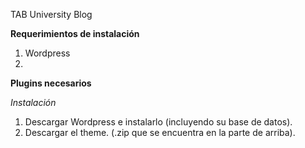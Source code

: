 TAB University Blog

**Requerimientos de instalación**

1. Wordpress
2. 

**Plugins necesarios**


*Instalación*

1. Descargar Wordpress e instalarlo (incluyendo su base de datos). 
2. Descargar el theme. (.zip que se encuentra en la parte de arriba).